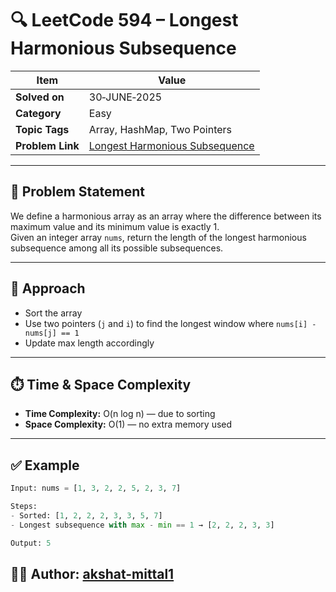 # 🔍 LeetCode 594 – Longest Harmonious Subsequence

| Item            | Value                                                                                  |
|-----------------|----------------------------------------------------------------------------------------|
| **Solved on**   | 30‑JUNE‑2025                                                                           |
| **Category**    | Easy                                                                                   |
| **Topic Tags**  | Array, HashMap, Two Pointers                                                           |
| **Problem Link**| [Longest Harmonious Subsequence](https://leetcode.com/problems/longest-harmonious-subsequence/) |

---

## 📄 Problem Statement

We define a harmonious array as an array where the difference between its maximum value and its minimum value is exactly 1.  
Given an integer array `nums`, return the length of the longest harmonious subsequence among all its possible subsequences.

---

## 🧠 Approach

- Sort the array
- Use two pointers (`j` and `i`) to find the longest window where `nums[i] - nums[j] == 1`
- Update max length accordingly

---

## ⏱️ Time & Space Complexity

- **Time Complexity:** O(n log n) — due to sorting  
- **Space Complexity:** O(1) — no extra memory used

---

## ✅ Example

```python
Input: nums = [1, 3, 2, 2, 5, 2, 3, 7]

Steps:
- Sorted: [1, 2, 2, 2, 3, 3, 5, 7]
- Longest subsequence with max - min == 1 → [2, 2, 2, 3, 3]

Output: 5
```

##  👨‍💻 Author: [akshat-mittal1](https://github.com/akshat-mittal1)
